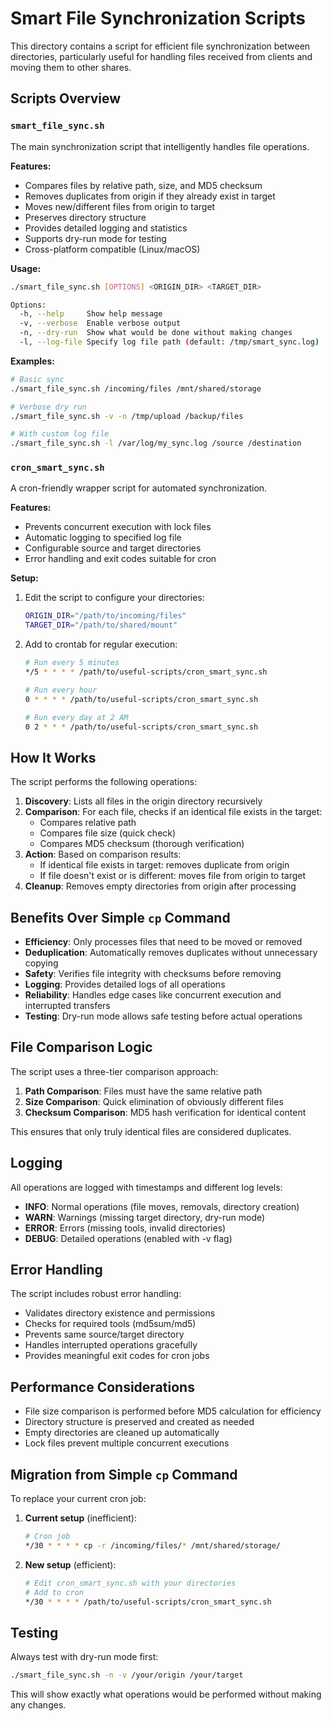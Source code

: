 # Smart File Synchronization Scripts

This directory contains a script for efficient file synchronization between directories, particularly useful for handling files received from clients and moving them to other shares.

## Scripts Overview

### `smart_file_sync.sh`
The main synchronization script that intelligently handles file operations.

**Features:**
- Compares files by relative path, size, and MD5 checksum
- Removes duplicates from origin if they already exist in target
- Moves new/different files from origin to target
- Preserves directory structure
- Provides detailed logging and statistics
- Supports dry-run mode for testing
- Cross-platform compatible (Linux/macOS)

**Usage:**
```bash
./smart_file_sync.sh [OPTIONS] <ORIGIN_DIR> <TARGET_DIR>

Options:
  -h, --help     Show help message
  -v, --verbose  Enable verbose output
  -n, --dry-run  Show what would be done without making changes
  -l, --log-file Specify log file path (default: /tmp/smart_sync.log)
```

**Examples:**
```bash
# Basic sync
./smart_file_sync.sh /incoming/files /mnt/shared/storage

# Verbose dry run
./smart_file_sync.sh -v -n /tmp/upload /backup/files

# With custom log file
./smart_file_sync.sh -l /var/log/my_sync.log /source /destination
```

### `cron_smart_sync.sh`
A cron-friendly wrapper script for automated synchronization.

**Features:**
- Prevents concurrent execution with lock files
- Automatic logging to specified log file
- Configurable source and target directories
- Error handling and exit codes suitable for cron

**Setup:**
1. Edit the script to configure your directories:
   ```bash
   ORIGIN_DIR="/path/to/incoming/files"
   TARGET_DIR="/path/to/shared/mount"
   ```

2. Add to crontab for regular execution:
   ```bash
   # Run every 5 minutes
   */5 * * * * /path/to/useful-scripts/cron_smart_sync.sh
   
   # Run every hour
   0 * * * * /path/to/useful-scripts/cron_smart_sync.sh
   
   # Run every day at 2 AM
   0 2 * * * /path/to/useful-scripts/cron_smart_sync.sh
   ```

## How It Works

The script performs the following operations:

1. **Discovery**: Lists all files in the origin directory recursively
2. **Comparison**: For each file, checks if an identical file exists in the target:
   - Compares relative path
   - Compares file size (quick check)
   - Compares MD5 checksum (thorough verification)
3. **Action**: Based on comparison results:
   - If identical file exists in target: removes duplicate from origin
   - If file doesn't exist or is different: moves file from origin to target
4. **Cleanup**: Removes empty directories from origin after processing

## Benefits Over Simple `cp` Command

- **Efficiency**: Only processes files that need to be moved or removed
- **Deduplication**: Automatically removes duplicates without unnecessary copying
- **Safety**: Verifies file integrity with checksums before removing
- **Logging**: Provides detailed logs of all operations
- **Reliability**: Handles edge cases like concurrent execution and interrupted transfers
- **Testing**: Dry-run mode allows safe testing before actual operations

## File Comparison Logic

The script uses a three-tier comparison approach:

1. **Path Comparison**: Files must have the same relative path
2. **Size Comparison**: Quick elimination of obviously different files
3. **Checksum Comparison**: MD5 hash verification for identical content

This ensures that only truly identical files are considered duplicates.

## Logging

All operations are logged with timestamps and different log levels:
- **INFO**: Normal operations (file moves, removals, directory creation)
- **WARN**: Warnings (missing target directory, dry-run mode)
- **ERROR**: Errors (missing tools, invalid directories)
- **DEBUG**: Detailed operations (enabled with -v flag)

## Error Handling

The script includes robust error handling:
- Validates directory existence and permissions
- Checks for required tools (md5sum/md5)
- Prevents same source/target directory
- Handles interrupted operations gracefully
- Provides meaningful exit codes for cron jobs

## Performance Considerations

- File size comparison is performed before MD5 calculation for efficiency
- Directory structure is preserved and created as needed
- Empty directories are cleaned up automatically
- Lock files prevent multiple concurrent executions

## Migration from Simple `cp` Command

To replace your current cron job:

1. **Current setup** (inefficient):
   ```bash
   # Cron job
   */30 * * * * cp -r /incoming/files/* /mnt/shared/storage/
   ```

2. **New setup** (efficient):
   ```bash
   # Edit cron_smart_sync.sh with your directories
   # Add to cron
   */30 * * * * /path/to/useful-scripts/cron_smart_sync.sh
   ```

## Testing

Always test with dry-run mode first:
```bash
./smart_file_sync.sh -n -v /your/origin /your/target
```

This will show exactly what operations would be performed without making any changes.
